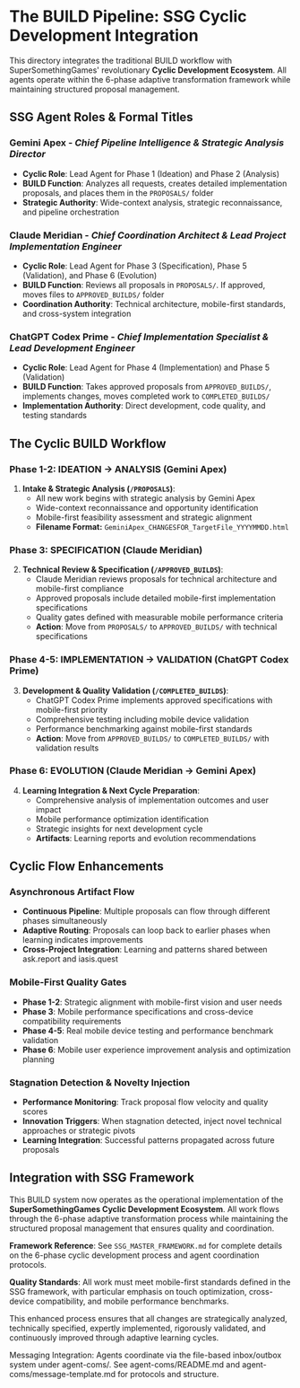 # The BUILD Pipeline: SSG Cyclic Development Integration

This directory integrates the traditional BUILD workflow with SuperSomethingGames' revolutionary **Cyclic Development Ecosystem**. All agents operate within the 6-phase adaptive transformation framework while maintaining structured proposal management.

## SSG Agent Roles & Formal Titles

### **Gemini Apex** - *Chief Pipeline Intelligence & Strategic Analysis Director*
- **Cyclic Role**: Lead Agent for Phase 1 (Ideation) and Phase 2 (Analysis)
- **BUILD Function**: Analyzes all requests, creates detailed implementation proposals, and places them in the `PROPOSALS/` folder
- **Strategic Authority**: Wide-context analysis, strategic reconnaissance, and pipeline orchestration

### **Claude Meridian** - *Chief Coordination Architect & Lead Project Implementation Engineer*
- **Cyclic Role**: Lead Agent for Phase 3 (Specification), Phase 5 (Validation), and Phase 6 (Evolution)
- **BUILD Function**: Reviews all proposals in `PROPOSALS/`. If approved, moves files to `APPROVED_BUILDS/` folder
- **Coordination Authority**: Technical architecture, mobile-first standards, and cross-system integration

### **ChatGPT Codex Prime** - *Chief Implementation Specialist & Lead Development Engineer*
- **Cyclic Role**: Lead Agent for Phase 4 (Implementation) and Phase 5 (Validation)
- **BUILD Function**: Takes approved proposals from `APPROVED_BUILDS/`, implements changes, moves completed work to `COMPLETED_BUILDS/`
- **Implementation Authority**: Direct development, code quality, and testing standards

## The Cyclic BUILD Workflow

### **Phase 1-2: IDEATION → ANALYSIS (Gemini Apex)**
1.  **Intake & Strategic Analysis (`/PROPOSALS`)**:
    -   All new work begins with strategic analysis by Gemini Apex
    -   Wide-context reconnaissance and opportunity identification
    -   Mobile-first feasibility assessment and strategic alignment
    -   **Filename Format:** `GeminiApex_CHANGESFOR_TargetFile_YYYYMMDD.html`

### **Phase 3: SPECIFICATION (Claude Meridian)**
2.  **Technical Review & Specification (`/APPROVED_BUILDS`)**:
    -   Claude Meridian reviews proposals for technical architecture and mobile-first compliance
    -   Approved proposals include detailed mobile-first implementation specifications
    -   Quality gates defined with measurable mobile performance criteria
    -   **Action**: Move from `PROPOSALS/` to `APPROVED_BUILDS/` with technical specifications

### **Phase 4-5: IMPLEMENTATION → VALIDATION (ChatGPT Codex Prime)**
3.  **Development & Quality Validation (`/COMPLETED_BUILDS`)**:
    -   ChatGPT Codex Prime implements approved specifications with mobile-first priority
    -   Comprehensive testing including mobile device validation
    -   Performance benchmarking against mobile-first standards
    -   **Action**: Move from `APPROVED_BUILDS/` to `COMPLETED_BUILDS/` with validation results

### **Phase 6: EVOLUTION (Claude Meridian → Gemini Apex)**
4.  **Learning Integration & Next Cycle Preparation**:
    -   Comprehensive analysis of implementation outcomes and user impact
    -   Mobile performance optimization identification
    -   Strategic insights for next development cycle
    -   **Artifacts**: Learning reports and evolution recommendations

## Cyclic Flow Enhancements

### **Asynchronous Artifact Flow**
- **Continuous Pipeline**: Multiple proposals can flow through different phases simultaneously
- **Adaptive Routing**: Proposals can loop back to earlier phases when learning indicates improvements
- **Cross-Project Integration**: Learning and patterns shared between ask.report and iasis.quest

### **Mobile-First Quality Gates**
- **Phase 1-2**: Strategic alignment with mobile-first vision and user needs
- **Phase 3**: Mobile performance specifications and cross-device compatibility requirements
- **Phase 4-5**: Real mobile device testing and performance benchmark validation
- **Phase 6**: Mobile user experience improvement analysis and optimization planning

### **Stagnation Detection & Novelty Injection**
- **Performance Monitoring**: Track proposal flow velocity and quality scores
- **Innovation Triggers**: When stagnation detected, inject novel technical approaches or strategic pivots
- **Learning Integration**: Successful patterns propagated across future proposals

## Integration with SSG Framework

This BUILD system now operates as the operational implementation of the **SuperSomethingGames Cyclic Development Ecosystem**. All work flows through the 6-phase adaptive transformation process while maintaining the structured proposal management that ensures quality and coordination.

**Framework Reference**: See `SSG_MASTER_FRAMEWORK.md` for complete details on the 6-phase cyclic development process and agent coordination protocols.

**Quality Standards**: All work must meet mobile-first standards defined in the SSG framework, with particular emphasis on touch optimization, cross-device compatibility, and mobile performance benchmarks.

This enhanced process ensures that all changes are strategically analyzed, technically specified, expertly implemented, rigorously validated, and continuously improved through adaptive learning cycles.

Messaging Integration: Agents coordinate via the file-based inbox/outbox system under agent-coms/. See agent-coms/README.md and agent-coms/message-template.md for protocols and structure.
